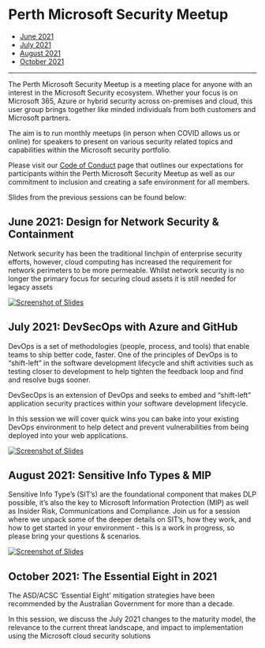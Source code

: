 # Perth Microsoft Security Meetup

- [June 2021](#June-2021:-Design-for-Network-Security-&-Containment)
- [July 2021](#July-2021:-DevSecOps-with-Azure-and-GitHub)
- [August 2021](#August-2021:-Sensitive-Info-Types-&-MIP)
- [October 2021](#October-2021:-The-Essential-Eight-in-2021)

---
The Perth Microsoft Security Meetup is a meeting place for anyone with an interest in the Microsoft Security ecosystem. Whether your focus is on Microsoft 365, Azure or hybrid security across on-premises and cloud, this user group brings together like minded individuals from both customers and Microsoft partners.

The aim is to run monthly meetups (in person when COVID allows us or online) for speakers to present on various security related topics and capabilities within the Microsoft security portfolio.

Please visit our [Code of Conduct](https://arkahna.io/perth-microsoft-security-meetup-code-of-conduct/) page that outlines our expectations for participants within the Perth Microsoft Security Meetup as well as our commitment to inclusion and creating a safe environment for all members.

Slides from the previous sessions can be found below:

## June 2021: Design for Network Security & Containment

Network security has been the traditional linchpin of enterprise security efforts, however, cloud computing has increased the requirement for network perimeters to be more permeable. Whilst network security is no longer the primary focus for securing cloud assets it is still needed for legacy assets


[![Screenshot of Slides](./.media/june2021-slides.PNG)](./.media/june2021-slides.pdf)

## July 2021: DevSecOps with Azure and GitHub

DevOps is a set of methodologies (people, process, and tools) that enable teams to ship better code, faster. One of the principles of DevOps is to “shift-left” in the software development lifecycle and shift activities such as testing closer to development to help tighten the feedback loop and find and resolve bugs sooner.

DevSecOps is an extension of DevOps and seeks to embed and “shift-left” application security practices within your software development lifecycle.

In this session we will cover quick wins you can bake into your existing DevOps environment to help detect and prevent vulnerabilities from being deployed into your web applications.

[![Screenshot of Slides](./.media/july2021-slides.PNG)](./.media/july2021-slides.pdf)

## August 2021: Sensitive Info Types & MIP

Sensitive Info Type’s (SIT’s) are the foundational component that makes DLP possible, it’s also the key to Microsoft Information Protection (MIP) as well as Insider Risk, Communications and Compliance.
Join us for a session where we unpack some of the deeper details on SIT’s, how they work, and how to get started in your environment - this is a work in progress, so please bring your questions & scenarios.

[![Screenshot of Slides](./.media/august2021-slides.png)](./.media/august2021-slides.pdf)

## October 2021: The Essential Eight in 2021

The ASD/ACSC ‘Essential Eight’ mitigation strategies have been recommended by the Australian Government for more than a decade. 

In this session, we discuss the July 2021 changes to the maturity model, the relevance to the current threat landscape, and impact to implementation using the Microsoft cloud security solutions   
